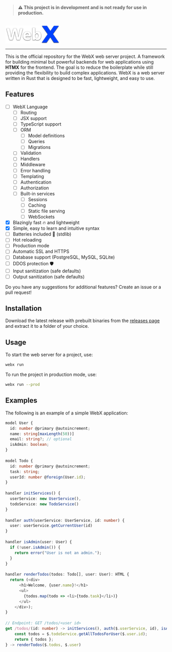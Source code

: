 > **⚠️ This project is in development and is not ready for use in production.**

<br>

<img src="assets/logo.png" height="56px" />
<hr>

This is the official repository for the WebX web server project.
A framework for building minimal but powerful backends for web applications using **HTMX** for the frontend. The goal is to reduce the boilerplate while still providing the flexibility to build complex applications.
WebX is a web server written in Rust that is designed to be fast, lightweight, and easy to use.


## Features
- [ ] WebX Language
    - [ ] Routing
    - [ ] JSX support
    - [ ] TypeScript support
    - [ ] ORM
        - [ ] Model definitions
        - [ ] Queries
        - [ ] Migrations
    - [ ] Validation
    - [ ] Handlers
    - [ ] Middleware
    - [ ] Error handling
    - [ ] Templating
    - [ ] Authentication
    - [ ] Authorization
    - [ ] Built-in services
        - [ ] Sessions
        - [ ] Caching
        - [ ] Static file serving
        - [ ] WebSockets
- [X] Blazingly fast 🔥 and lightweight
- [X] Simple, easy to learn and intuitive syntax
- [ ] Batteries included 🔋 (stdlib)
- [ ] Hot reloading
- [ ] Production mode
- [ ] Automatic SSL and HTTPS
- [ ] Database support (PostgreSQL, MySQL, SQLite)
- [ ] DDOS protection 🛡️
- [ ] Input sanitization (safe defaults)
- [ ] Output sanitization (safe defaults)

Do you have any suggestions for additional features? Create an issue or a pull request!

## Installation
Download the latest release with prebuilt binaries from the [releases page](https://github.com/WilliamRagstad/WebX/releases) and extract it to a folder of your choice.

## Usage
To start the web server for a project, use:
```sh
webx run
```

To run the project in production mode, use:
```sh
webx run --prod
```

## Examples
The following is an example of a simple WebX application:
```typescript
model User {
  id: number @primary @autoincrement;
  name: string[maxLength(50))]
  email: string?; // optional
  isAdmin: boolean;
}

model Todo {
  id: number @primary @autoincrement;
  task: string;
  userId: number @foreign(User.id);
}

handler initServices() { 
  userService: new UserService(),
  todoService: new TodoService()
}

handler auth(userService: UserService, id: number) {
  user: userService.getCurrentUser(id)
}

handler isAdmin(user: User) {
  if (!user.isAdmin()) {
    return error("User is not an admin.");
  }
}

handler renderTodos(todos: Todo[], user: User): HTML {
  return (<div>
      <h1>Welcome, {user.name}!</h1>
      <ul>
        {todos.map(todo => <li>{todo.task}</li>)}
      </ul>
    </div>);
}

// Endpoint: GET /todos/<user id>
get /todos/(id: number) -> initServices(), auth($.userService, id), isAdmin($.user) {
    const todos = $.todoService.getAllTodosForUser($.user.id);
    return { todos };
} -> renderTodos($.todos, $.user)
```

